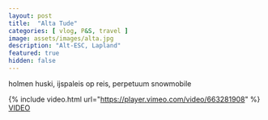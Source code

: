 ```yaml
---
layout: post
title:  "Alta Tude"
categories: [ vlog, P&S, travel ]
image: assets/images/alta.jpg
description: "Alt-ESC, Lapland"
featured: true
hidden: false
---
```


holmen huski, ijspaleis op reis, perpetuum snowmobile 

{% include video.html url="https://player.vimeo.com/video/663281908" %}
[VIDEO](https://vimeo.com/663281908)